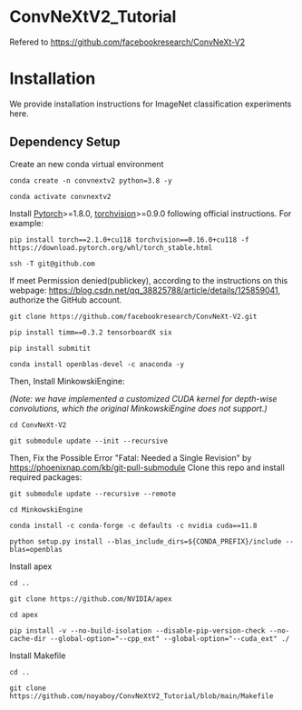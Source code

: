 # ConvNeXtV2_Tutorial
Refered to https://github.com/facebookresearch/ConvNeXt-V2
# Installation

We provide installation instructions for ImageNet classification experiments here.

## Dependency Setup
Create an new conda virtual environment
```
conda create -n convnextv2 python=3.8 -y
```
```
conda activate convnextv2
```

Install [Pytorch](https://pytorch.org/)>=1.8.0, [torchvision](https://pytorch.org/vision/stable/index.html)>=0.9.0 following official instructions. For example:
```
pip install torch==2.1.0+cu118 torchvision==0.16.0+cu118 -f https://download.pytorch.org/whl/torch_stable.html
```
```
ssh -T git@github.com
```
If meet Permission denied(publickey), according to the instructions on this webpage: https://blog.csdn.net/qq_38825788/article/details/125859041, authorize the GitHub account.
```
git clone https://github.com/facebookresearch/ConvNeXt-V2.git
```
```
pip install timm==0.3.2 tensorboardX six
```
```
pip install submitit
```
```
conda install openblas-devel -c anaconda -y
```
Then, Install MinkowskiEngine:

*(Note: we have implemented a customized CUDA kernel for depth-wise convolutions, which the original MinkowskiEngine does not support.)*
```
cd ConvNeXt-V2
```
```
git submodule update --init --recursive
```
Then, Fix the Possible Error "Fatal: Needed a Single Revision"  by https://phoenixnap.com/kb/git-pull-submodule
Clone this repo and install required packages:
```
git submodule update --recursive --remote
```
```
cd MinkowskiEngine
```
```
conda install -c conda-forge -c defaults -c nvidia cuda==11.8
```
```
python setup.py install --blas_include_dirs=${CONDA_PREFIX}/include --blas=openblas
```

Install apex
```
cd ..
```
```
git clone https://github.com/NVIDIA/apex
```
```
cd apex
```
```
pip install -v --no-build-isolation --disable-pip-version-check --no-cache-dir --global-option="--cpp_ext" --global-option="--cuda_ext" ./
```
Install Makefile
```
cd ..
```
```
git clone https://github.com/noyaboy/ConvNeXtV2_Tutorial/blob/main/Makefile
```
